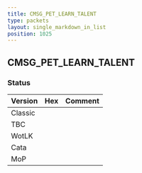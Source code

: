 ```yaml
---
title: CMSG_PET_LEARN_TALENT
type: packets
layout: single_markdown_in_list
position: 1025
---
```


## CMSG_PET_LEARN_TALENT

### Status

Version | Hex | Comment
---------- | ---------- | ----------
Classic |  |
TBC |  |
WotLK |  |
Cata |  |
MoP |  |